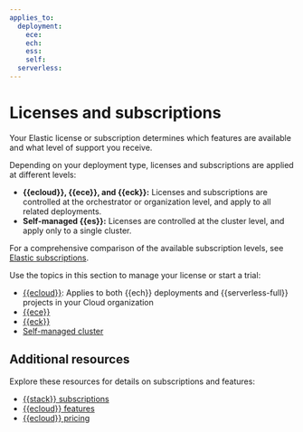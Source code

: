 ```yaml
---
applies_to:
  deployment:
    ece:
    ech:
    ess:
    self:
  serverless:
---
```


# Licenses and subscriptions  

Your Elastic license or subscription determines which features are available and what level of support you receive. 

Depending on your deployment type, licenses and subscriptions are applied at different levels:

* **{{ecloud}}, {{ece}}, and {{eck}}:** Licenses and subscriptions are controlled at the orchestrator or organization level, and apply to all related deployments.
* **Self-managed {{es}}:** Licenses are controlled at the cluster level, and apply only to a single cluster.

For a comprehensive comparison of the available subscription levels, see [Elastic subscriptions](https://www.elastic.co/subscriptions).

Use the topics in this section to manage your license or start a trial:  

- [{{ecloud}}](/deploy-manage/cloud-organization/billing/manage-subscription.md): Applies to both {{ech}} deployments and {{serverless-full}} projects in your Cloud organization
- [{{ece}}](/deploy-manage/license/manage-your-license-in-ece.md)  
- [{{eck}}](/deploy-manage/license/manage-your-license-in-eck.md)  
- [Self-managed cluster](/deploy-manage/license/manage-your-license-in-self-managed-cluster.md)  

## Additional resources  

Explore these resources for details on subscriptions and features:

- [{{stack}} subscriptions](https://www.elastic.co/subscriptions)  
- [{{ecloud}} features](https://www.elastic.co/subscriptions/cloud)  
- [{{ecloud}} pricing](https://www.elastic.co/pricing)  
